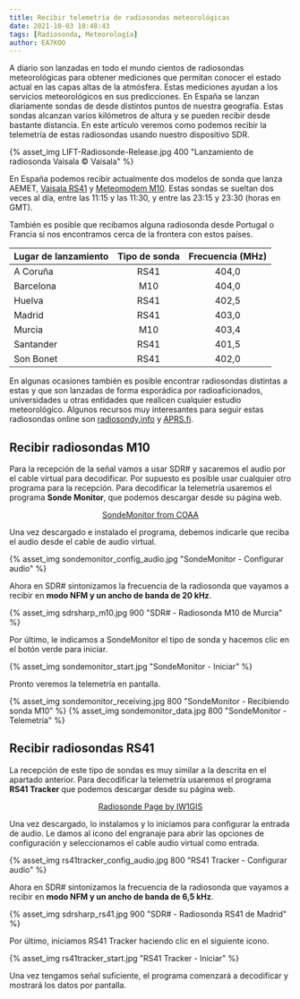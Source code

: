 ```yaml
---
title: Recibir telemetría de radiosondas meteorológicas
date: 2021-10-03 10:48:43
tags: [Radiosonda, Meteorología]
author: EA7KOO
---
```


A diario son lanzadas en todo el mundo cientos de radiosondas meteorológicas para obtener mediciones que permitan conocer el estado actual en las capas altas de la atmósfera. Estas mediciones ayudan a los servicios meteorológicos en sus predicciones.
En España se lanzan diariamente sondas de desde distintos puntos de nuestra geografía. Estas sondas alcanzan varios kilómetros de altura y se pueden recibir desde bastante distancia. En este artículo veremos como podemos recibir la telemetría de estas radiosondas usando nuestro dispositivo SDR.

<!-- more -->

{% asset_img LIFT-Radiosonde-Release.jpg 400 "Lanzamiento de radiosonda Vaisala © Vaisala" %}

En España podemos recibir actualmente dos modelos de sonda que lanza AEMET, [Vaisala RS41](https://www.vaisala.com/es/products/instruments-sensors-and-other-measurement-devices/soundings-products/rs41) y [Meteomodem M10](http://www.meteomodem.com/es/m10.html). Estas sondas se sueltan dos veces al día, entre las 11:15 y las 11:30, y entre las 23:15 y 23:30 (horas en GMT).

También es posible que recibamos alguna radiosonda desde Portugal o Francia si nos encontramos cerca de la frontera con estos países.

| Lugar de lanzamiento | Tipo de sonda | Frecuencia (MHz) |
|-----------|:--------:|:-----:|
| A Coruña  | RS41     | 404,0 |
| Barcelona | M10      | 404,0 |
| Huelva    | RS41     | 402,5 |
| Madrid    | RS41     | 403,0 |
| Murcia    | M10      | 403,4 |
| Santander | RS41     | 401,5 |
| Son Bonet | RS41     | 402,0 |

En algunas ocasiones también es posible encontrar radiosondas distintas a estas y que son lanzadas de forma esporádica por radioaficionados, universidades u otras entidades que realicen cualquier estudio meteorológico.
Algunos recursos muy interesantes para seguir estas radiosondas online son [radiosondy.info](https://radiosondy.info/) y [APRS.fi](https://aprs.fi/).


## Recibir radiosondas M10

Para la recepción de la señal vamos a usar SDR# y sacaremos el audio por el cable virtual para decodificar. Por supuesto es posible usar cualquier otro programa para la recepción.
Para decodificar la telemetría usaremos el programa **Sonde Monitor**, que podemos descargar desde su página web.

[<center>SondeMonitor from COAA</center>](https://www.coaa.co.uk/sondemonitor.htm)

Una vez descargado e instalado el programa, debemos indicarle que reciba el audio desde el cable de audio virtual.

{% asset_img sondemonitor_config_audio.jpg "SondeMonitor - Configurar audio" %}

Ahora en SDR# sintonizamos la frecuencia de la radiosonda que vayamos a recibir en **modo NFM y un ancho de banda de 20 kHz**.

{% asset_img sdrsharp_m10.jpg 900 "SDR# - Radiosonda M10 de Murcia" %}

Por último, le indicamos a SondeMonitor el tipo de sonda y hacemos clic en el botón verde para iniciar.

{% asset_img sondemonitor_start.jpg "SondeMonitor - Iniciar" %}

Pronto veremos la telemetría en pantalla.

{% asset_img sondemonitor_receiving.jpg 800 "SondeMonitor - Recibiendo sonda M10" %}
{% asset_img sondemonitor_data.jpg 800 "SondeMonitor - Telemetría" %}


## Recibir radiosondas RS41

La recepción de este tipo de sondas es muy similar a la descrita en el apartado anterior. Para decodificar la telemetría usaremos el programa **RS41 Tracker** que podemos descargar desde su página web.

[<center>Radiosonde Page by IW1GIS</center>](http://escursioni.altervista.org/Radiosonde/)

Una vez descargado, lo instalamos y lo iniciamos para configurar la entrada de audio. Le damos al icono del engranaje para abrir las opciones de configuración y seleccionamos el cable audio virtual como entrada.

{% asset_img rs41tracker_config_audio.jpg 800 "RS41 Tracker - Configurar audio" %}

Ahora en SDR# sintonizamos la frecuencia de la radiosonda que vayamos a recibir en **modo NFM y un ancho de banda de 6,5 kHz**.

{% asset_img sdrsharp_rs41.jpg 900 "SDR# - Radiosonda RS41 de Madrid" %}

Por último, iniciamos RS41 Tracker haciendo clic en el siguiente icono.

{% asset_img rs41tracker_start.jpg "RS41 Tracker - Iniciar" %}

Una vez tengamos señal suficiente, el programa comenzará a decodificar y mostrará los datos por pantalla.
